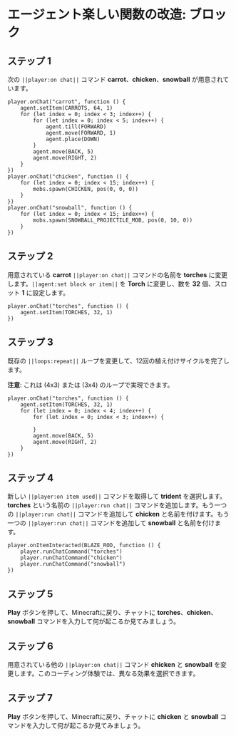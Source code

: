 # エージェント楽しい関数の改造: ブロック

## ステップ 1
次の ``||player:on chat||`` コマンド **carrot**、**chicken**、**snowball** が用意されています。

```template
player.onChat("carrot", function () {
    agent.setItem(CARROTS, 64, 1)
    for (let index = 0; index < 3; index++) {
        for (let index = 0; index < 5; index++) {
            agent.till(FORWARD)
            agent.move(FORWARD, 1)
            agent.place(DOWN)
        }
        agent.move(BACK, 5)
        agent.move(RIGHT, 2)
    }
})
player.onChat("chicken", function () {
    for (let index = 0; index < 15; index++) {
        mobs.spawn(CHICKEN, pos(0, 0, 0))
    }
})
player.onChat("snowball", function () {
    for (let index = 0; index < 15; index++) {
        mobs.spawn(SNOWBALL_PROJECTILE_MOB, pos(0, 10, 0))
    }
})
```

## ステップ 2
用意されている **carrot** ``||player:on chat||`` コマンドの名前を **torches** に変更します。``||agent:set block or item||`` を **Torch** に変更し、数を **32** 個、スロット **1** に設定します。

```blocks
player.onChat("torches", function () {
    agent.setItem(TORCHES, 32, 1)
})
```

## ステップ 3

既存の ``||loops:repeat||`` ループを変更して、12回の植え付けサイクルを完了します。

**注意**: これは (4x3) または (3x4) のループで実現できます。

```blocks
player.onChat("torches", function () {
    agent.setItem(TORCHES, 32, 1)
    for (let index = 0; index < 4; index++) {
        for (let index = 0; index < 3; index++) {
        	
        }
        agent.move(BACK, 5)
        agent.move(RIGHT, 2)
    }
})
```

## ステップ 4
新しい ``||player:on item used||`` コマンドを取得して **trident** を選択します。**torches** という名前の ``||player:run chat||`` コマンドを追加します。もう一つの ``||player:run chat||`` コマンドを追加して **chicken** と名前を付けます。もう一つの ``||player:run chat||`` コマンドを追加して **snowball** と名前を付けます。

```blocks
player.onItemInteracted(BLAZE_ROD, function () { 
    player.runChatCommand("torches") 
    player.runChatCommand("chicken") 
    player.runChatCommand("snowball") 
})
```

## ステップ 5
**Play** ボタンを押して、Minecraftに戻り、チャットに **torches**、**chicken**、**snowball** コマンドを入力して何が起こるか見てみましょう。

## ステップ 6
用意されている他の ``||player:on chat||`` コマンド **chicken** と **snowball** を変更します。このコーディング体験では、異なる効果を選択できます。

## ステップ 7
**Play** ボタンを押して、Minecraftに戻り、チャットに **chicken** と **snowball** コマンドを入力して何が起こるか見てみましょう。